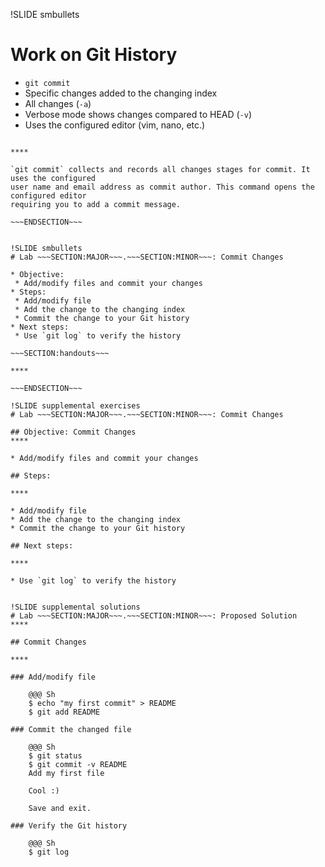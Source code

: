 !SLIDE smbullets
# Work on Git History

* `git commit`
 * Specific changes added to the changing index
 * All changes (`-a`)
* Verbose mode shows changes compared to HEAD (`-v`)
* Uses the configured editor (vim, nano, etc.)

~~~SECTION:handouts~~~

****

`git commit` collects and records all changes stages for commit. It uses the configured
user name and email address as commit author. This command opens the configured editor
requiring you to add a commit message.

~~~ENDSECTION~~~


!SLIDE smbullets
# Lab ~~~SECTION:MAJOR~~~.~~~SECTION:MINOR~~~: Commit Changes

* Objective:
 * Add/modify files and commit your changes
* Steps:
 * Add/modify file
 * Add the change to the changing index
 * Commit the change to your Git history
* Next steps:
 * Use `git log` to verify the history

~~~SECTION:handouts~~~

****

~~~ENDSECTION~~~

!SLIDE supplemental exercises
# Lab ~~~SECTION:MAJOR~~~.~~~SECTION:MINOR~~~: Commit Changes

## Objective: Commit Changes
****

* Add/modify files and commit your changes

## Steps:

****

* Add/modify file
* Add the change to the changing index
* Commit the change to your Git history

## Next steps:

****

* Use `git log` to verify the history


!SLIDE supplemental solutions
# Lab ~~~SECTION:MAJOR~~~.~~~SECTION:MINOR~~~: Proposed Solution
****

## Commit Changes

****

### Add/modify file

    @@@ Sh
    $ echo "my first commit" > README
    $ git add README

### Commit the changed file

    @@@ Sh
    $ git status
    $ git commit -v README
    Add my first file
    
    Cool :)

    Save and exit.

### Verify the Git history

    @@@ Sh
    $ git log


